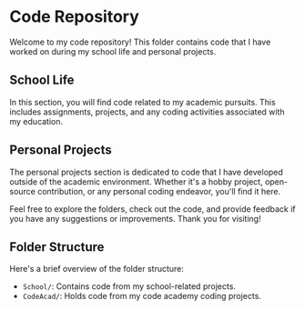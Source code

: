 # Code Repository

Welcome to my code repository! This folder contains code that I have worked on during my school life and personal projects.

## School Life

In this section, you will find code related to my academic pursuits. This includes assignments, projects, and any coding activities associated with my education.

## Personal Projects

The personal projects section is dedicated to code that I have developed outside of the academic environment. Whether it's a hobby project, open-source contribution, or any personal coding endeavor, you'll find it here.

Feel free to explore the folders, check out the code, and provide feedback if you have any suggestions or improvements. Thank you for visiting!

## Folder Structure

Here's a brief overview of the folder structure:

- `School/`: Contains code from my school-related projects.
- `CodeAcad/`: Holds code from my code academy coding projects.

